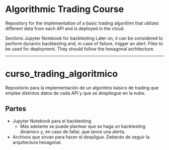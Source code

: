 # Algorithmic Trading Course
Repository for the implementation of a basic trading algorithm that utilizes different data from each API and is deployed in the cloud.

Sections
Jupyter Notebook for backtesting
Later on, it can be considered to perform dynamic backtesting and, in case of failure, trigger an alert.
Files to be used for deployment. They should follow the hexagonal architecture.

---

# curso_trading_algoritmico
Repositorio para la implementación de un algoritmo básico de trading que emplee distintos datos de cada API y que se despliegue en la nube.

## Partes
- Jupyter Notebook para el backtesting
  - Más adelante se puede plantear que se haga un backtesting dinámico y, en caso de fallar, que lance una alerta.
- Archivos que sirvan para hacer el despligue. Deberán de seguir la arquitectura hexagonal.

